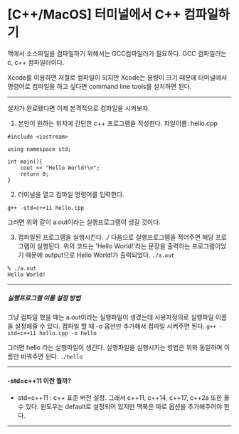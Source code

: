 # [C++/MacOS] 터미널에서 C++ 컴파일하기
맥에서 소스파일을 컴파일하기 위해서는 GCC컴파일러가 필요하다.
GCC 컴파일러는 c, c++ 컴파일러이다. 

Xcode를 이용하면 저절로 컴파일이 되지만 Xcode는 용량이 크기 때문에 터미널에서 명령어로 컴파일을 하고 싶다면 command line tools를 설치하면 된다.

- - -
설치가 완료됐다면 이제 본격적으로 컴파일을 시켜보자.

1. 본인이 원하는 위치에 간단한 c++ 프로그램을 작성한다. 
파일이름: hello.cpp

```
#include <iostream>

using namespace std;

int main(){
    cout << "Hello World!\n";
    return 0;
}
```
2. 터미널을 열고 컴파일 명령어를 입력한다. 
```
g++ -std=c++11 hello.cpp
```
그러면 위와 같이 a.out이라는 실행프로그램이 생길 것이다.

3. 컴파일된 프로그램을 실행시킨다. 
./ 다음으로 실행프로그램을 적어주면 해당 프로그램이 실행된다. 
위의 코드는 'Hello World!'라는 문장을 출력하는 프로그램이었기 때문에 output으로 Hello World!가 출력되었다. 
`./a.out` 
```
% ./a.out
Hello World!
```

- - -
##### 실행프로그램 이름 설정 방법
그냥 컴파일 했을 때는 a.out이라는 실행파일이 생겼는데 사용자정의로 실행파일 이름을 설정해줄 수 있다. 
컴파일 할 때 -o 옵션만 추가해서 컴파일 시켜주면 된다.
`g++ -std=c++11 hello.cpp -o hello`

그러면 hello 라는 실행파일이 생긴다. 
실행파일을 실행시키는 방법은 위와 동일하며 이름만 바꿔주면 된다. 
`./hello`

- - -
#### -std=c++11 이란 뭘까?
- std=c++11 : c++ 표준 버전 설정. 그래서 c++11, c++14, c++17, c++2a 또한 올 수 있다.
윈도우는 default로 설정되어 있지만 맥북은 따로 옵션을 추가해주어야 한다. 

- - -

